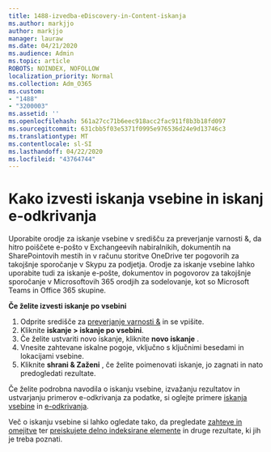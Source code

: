 ```yaml
---
title: 1488-izvedba-eDiscovery-in-Content-iskanja
ms.author: markjjo
author: markjjo
manager: lauraw
ms.date: 04/21/2020
ms.audience: Admin
ms.topic: article
ROBOTS: NOINDEX, NOFOLLOW
localization_priority: Normal
ms.collection: Adm_O365
ms.custom:
- "1488"
- "3200003"
ms.assetid: ''
ms.openlocfilehash: 561a27cc71b6eec918acc2fac911f8b3b18fd097
ms.sourcegitcommit: 631cbb5f03e5371f0995e976536d24e9d13746c3
ms.translationtype: MT
ms.contentlocale: sl-SI
ms.lasthandoff: 04/22/2020
ms.locfileid: "43764744"
---
```

# <a name="how-to-perform-content-searches-and-ediscovery-searches"></a>Kako izvesti iskanja vsebine in iskanj e-odkrivanja

Uporabite orodje za iskanje vsebine v središču za preverjanje varnosti &, da hitro poiščete e-pošto v Exchangeevih nabiralnikih, dokumentih na SharePointovih mestih in v računu storitve OneDrive ter pogovorih za takojšnje sporočanje v Skypu za podjetja. Orodje za iskanje vsebine lahko uporabite tudi za iskanje e-pošte, dokumentov in pogovorov za takojšnje sporočanje v Microsoftovih 365 orodjih za sodelovanje, kot so Microsoft Teams in Office 365 skupine.

**Če želite izvesti iskanje po vsebini**

1. Odprite središče za [preverjanje varnosti &](https://protection.office.com) in se vpišite.
2. Kliknite **iskanje > iskanje po vsebini**.
3. Če želite ustvariti novo iskanje, kliknite **novo iskanje** .
4. Vnesite zahtevane iskalne pogoje, vključno s ključnimi besedami in lokacijami vsebine.  
5. Kliknite **shrani & Zaženi** , če želite poimenovati iskanje, jo zagnati in nato predogledati rezultate.

Če želite podrobna navodila o iskanju vsebine, izvažanju rezultatov in ustvarjanju primerov e-odkrivanja za podatke, si oglejte primere [iskanja vsebine](https://docs.microsoft.com/office365/securitycompliance/content-search) in [e-odkrivanja](https://docs.microsoft.com/office365/securitycompliance/ediscovery-cases).

Več o iskanju vsebine si lahko ogledate tako, da pregledate [zahteve in omejitve](https://docs.microsoft.com/office365/securitycompliance/limits-for-content-search) ter [preiskujete delno indeksirane elemente](https://docs.microsoft.com/office365/securitycompliance/investigating-partially-indexed-items-in-ediscovery) in druge rezultate, ki jih je treba poznati.